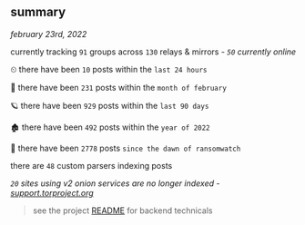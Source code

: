 
## summary
_february 23rd, 2022_

currently tracking `91` groups across `130` relays & mirrors - _`50` currently online_

⏲ there have been `10` posts within the `last 24 hours`

🦈 there have been `231` posts within the `month of february`

🪐 there have been `929` posts within the `last 90 days`

🏚 there have been `492` posts within the `year of 2022`

🦕 there have been `2778` posts `since the dawn of ransomwatch`

there are `48` custom parsers indexing posts

_`20` sites using v2 onion services are no longer indexed - [support.torproject.org](https://support.torproject.org/onionservices/v2-deprecation/)_

> see the project [README](https://github.com/thetanz/ransomwatch#ransomwatch--) for backend technicals
